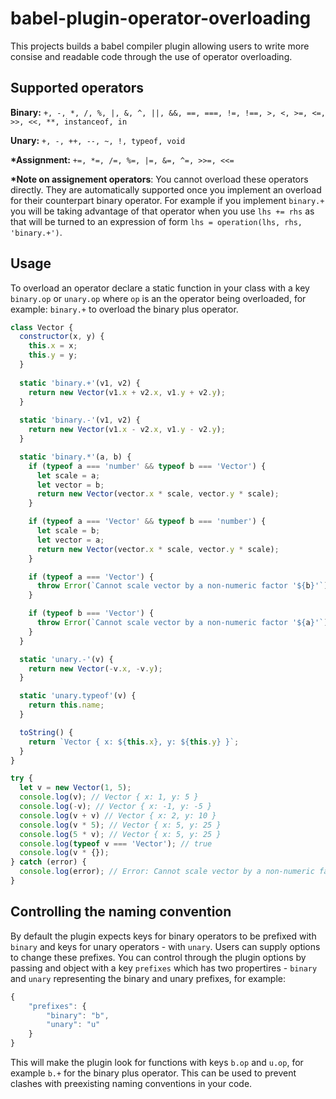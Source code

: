 # babel-plugin-operator-overloading

This projects builds a babel compiler plugin allowing users to write more consise and readable code through the use of operator overloading.

## Supported operators

**Binary:**
`+, -, *, /, %, |, &, ^, ||, &&, ==, ===, !=, !==, >, <, >=, <=, >>, <<, **, instanceof, in`

**Unary:**
`+, -, ++, --, ~, !, typeof, void`

**&ast;Assignment:**
`+=, *=, /=, %=, |=, &=, ^=, >>=, <<=`

**&ast;Note on assignement operators**:
You cannot overload these operators directly. They are automatically supported once you implement an overload for their counterpart binary operator. For example if you implement `binary.+` you will be taking advantage of that operator when you use `lhs += rhs` as that will be turned to an expression of form `lhs = operation(lhs, rhs, 'binary.+')`.

## Usage

To overload an operator declare a static function in your class with a key `binary.op` or `unary.op` where `op` is an the operator
being overloaded, for example: `binary.+` to overload the binary plus operator.

```javascript
class Vector {
  constructor(x, y) {
    this.x = x;
    this.y = y;
  }
  
  static 'binary.+'(v1, v2) {
    return new Vector(v1.x + v2.x, v1.y + v2.y);
  }
  
  static 'binary.-'(v1, v2) {
    return new Vector(v1.x - v2.x, v1.y - v2.y);
  }

  static 'binary.*'(a, b) {
    if (typeof a === 'number' && typeof b === 'Vector') {
      let scale = a;
      let vector = b;
      return new Vector(vector.x * scale, vector.y * scale);
    }

    if (typeof a === 'Vector' && typeof b === 'number') {
      let scale = b;
      let vector = a;
      return new Vector(vector.x * scale, vector.y * scale);
    }

    if (typeof a === 'Vector') {
      throw Error(`Cannot scale vector by a non-numeric factor '${b}'`);
    }

    if (typeof b === 'Vector') {
      throw Error(`Cannot scale vector by a non-numeric factor '${a}'`);
    }
  }

  static 'unary.-'(v) {
    return new Vector(-v.x, -v.y);
  }

  static 'unary.typeof'(v) {
    return this.name;
  }

  toString() {
    return `Vector { x: ${this.x}, y: ${this.y} }`;
  }
}

try {
  let v = new Vector(1, 5);
  console.log(v); // Vector { x: 1, y: 5 }
  console.log(-v); // Vector { x: -1, y: -5 }
  console.log(v + v) // Vector { x: 2, y: 10 }
  console.log(v * 5); // Vector { x: 5, y: 25 }
  console.log(5 * v); // Vector { x: 5, y: 25 }
  console.log(typeof v === 'Vector'); // true
  console.log(v * {});
} catch (error) {
  console.log(error); // Error: Cannot scale vector by a non-numeric factor '[object Object]'
}
```

## Controlling the naming convention

By default the plugin expects keys for binary operators to be prefixed with `binary` and keys for unary operators - with `unary`. Users can supply options to change these prefixes. You can control through the plugin options by passing and object with a key `prefixes` which has two propertires - `binary` and `unary` representing the binary and unary prefixes, for example:

```javascript
{
    "prefixes": {
        "binary": "b",
        "unary": "u"
    }
}
```

This will make the plugin look for functions with keys `b.op` and `u.op`, for example `b.+` for the binary plus operator.
This can be used to prevent clashes with preexisting naming conventions in your code.
